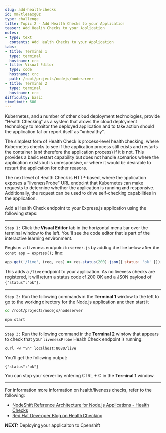 ```yaml
---
slug: add-health-checks
id: mm7tleaaxg0z
type: challenge
title: Topic 2 - Add Health Checks to your Application
teaser: Add Health Checks to your Application
notes:
- type: text
  contents: Add Health Checks to your Application
tabs:
- title: Terminal 1
  type: terminal
  hostname: crc
- title: Visual Editor
  type: code
  hostname: crc
  path: /root/projects/nodejs/nodeserver
- title: Terminal 2
  type: terminal
  hostname: crc
difficulty: basic
timelimit: 600
---
```

Kubernetes, and a number of other cloud deployment technologies, provide "Health Checking" as a system that allows the cloud deployment technology to monitor the deployed application and to take action should the application fail or report itself as "unhealthy".

The simplest form of Health Check is process-level health checking, where Kubernetes checks to see if the application process still exists and restarts the container (and therefore the application process) if it is not. This provides a basic restart capability but does not handle scenarios where the application exists but is unresponsive, or where it would be desirable to restart the application for other reasons.

The next level of Health Check is HTTP-based, where the application exposes a "livenessProbe" URL endpoint that Kubernetes can make requests to determine whether the application is running and responsive. Additionally, the request can be used to drive self-checking capabilities in the application.

Add a Health Check endpoint to your Express.js application using the following steps:

----

`Step 1:` Click the **Visual Editor** tab in the horizontal menu bar over the terminal window to the left. You'll see the code editor that is part of the interactive learning environment.

Register a Liveness endpoint in `server.js` by adding the line below after the `const app = express();` line:

   ```js
   app.get('/live', (req, res) => res.status(200).json({ status: 'ok' }));
   ```

This adds a `/live` endpoint to your application. As no liveness checks are registered, it will return a status code of 200 OK and a JSON payload of `{"status":"ok"}`.

----

`Step 2:` Run the following commands in the **Terminal 1** window to the left to go to the working directory for the Node.js application and then start it

```sh
cd /root/projects/nodejs/nodeserver
```

```sh
npm start
```

----

`Step 3:` Run the following command in the **Terminal 2** window that appears to check that your `livenessProbe` Health Check endpoint is running:

```
curl -w "\n" localhost:8080/live
```

You'll get the following output:

```
{"status":"ok"}
```

You can stop your server by entering CTRL + C in the **Terminal 1** window.

----

For information more information on health/liveness checks, refer to the following:
 - [NodeShift Reference Architecture for Node.js Applications - Health Checks](https://github.com/nodeshift/nodejs-reference-architecture/blob/master/docs/operations/healthchecks.md)
 - [Red Hat Developer Blog on Health Checking](https://developers.redhat.com/blog/2020/11/10/you-probably-need-liveness-and-readiness-probes)


**NEXT:** Deploying your applicaiton to Openshift
